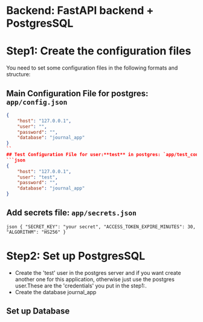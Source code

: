 # Backend: FastAPI backend + PostgresSQL #

# Step1: Create the configuration files #
You need to set some configuration files in the following formats and structure:
## Main Configuration File for postgres: `app/config.json`
```json
{
    "host": "127.0.0.1",
    "user": "",
    "password": "",
    "database": "journal_app"
}
``
## Test Configuration File for user:**test** in postgres: `app/test_config.json`
```json
{
    "host": "127.0.0.1",
    "user": "test",
    "password": "",
    "database": "journal_app"
}
```
## Add secrets file: `app/secrets.json`
``json
{
    "SECRET_KEY": "your secret",
    "ACCESS_TOKEN_EXPIRE_MINUTES": 30,
    "ALGORITHM": "HS256"
}
``

# Step2: Set up PostgresSQL #
- Create the 'test' user in the postgres server and if you want create another one for this application, otherwise just use the postgres user.These are the 'credentials' you put in the step1:.
- Create the database journal_app


## Set up Database ##
